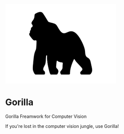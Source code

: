 <img src="assets/gorilla.png" alt="Gorilla" width="350" height="250"/>

# Gorilla
Gorilla Freamwork for Computer Vision

If you're lost in the computer vision jungle, use Gorilla!
